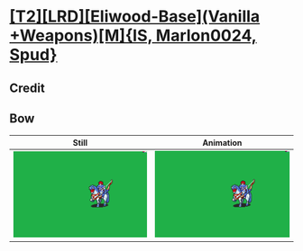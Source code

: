 # [\[T2\]\[LRD\]\[Eliwood-Base\]\(Vanilla +Weapons\)\[M\]{IS, Marlon0024, Spud}](../)

## Credit


	
## Bow

| Still | Animation |
| :---: | :-------: |
| ![Bow still](./Bow_000.png) | ![Bow animation](./Bow.gif) |
